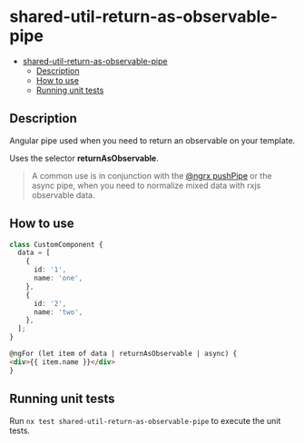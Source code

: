 # shared-util-return-as-observable-pipe

- [shared-util-return-as-observable-pipe](#shared-util-return-as-observable-pipe)
  - [Description](#description)
  - [How to use](#how-to-use)
  - [Running unit tests](#running-unit-tests)

## Description

Angular pipe used when you need to return an observable on your template.

Uses the selector **returnAsObservable**.

> A common use is in conjunction with the [@ngrx pushPipe](https://ngrx.io/api/component/PushPipe) or the async pipe, when you need to normalize mixed data with rxjs observable data.

## How to use

```typescript
class CustomComponent {
  data = [
    {
      id: '1',
      name: 'one',
    },
    {
      id: '2',
      name: 'two',
    },
  ];
}
```

```html
@ngFor (let item of data | returnAsObservable | async) {
<div>{{ item.name }}</div>
}
```

## Running unit tests

Run `nx test shared-util-return-as-observable-pipe` to execute the unit tests.
